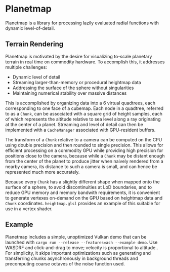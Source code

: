 # Planetmap

Planetmap is a library for processing lazily evaluated radial
functions with dynamic level-of-detail.

## Terrain Rendering

Planetmap is motivated by the desire for visualizing to-scale
planetary terrain in real time on commodity hardware. To accomplish
this, it addresses multiple challenges:

- Dynamic level of detail
- Streaming larger-than-memory or procedural heightmap data
- Addressing the surface of the sphere without singularities
- Maintaining numerical stability over massive distances

This is accomplished by organizing data into a 6 virtual quadtrees,
each corresponding to one face of a cubemap. Each node in a quadtree,
referred to as a `Chunk`, can be associated with a square grid of
height samples, each of which represents the altitude relative to sea
level along a ray originating at the center of a planet. Streaming and
level of detail can then be implemented with a `CacheManager`
associated with GPU-resident buffers.

The transform of a `Chunk` relative to a camera can be computed on the
CPU using double precision and then rounded to single precision. This
allows for efficient processing on a commodity GPU while providing
high precision for positions close to the camera, because while a
`Chunk` may be distant enough from the center of the planet to produce
jitter when naively rendered from a nearby camera, its distance to
such a camera is small, and can hence be represented much more
accurately.

Because every `Chunk` has a slightly different shape when mapped onto
the surface of a sphere, to avoid discontinuities at LoD boundaries,
and to reduce GPU memory and memory bandwith requirements, it is
convenient to generate vertexes on-demand on the GPU based on
heightmap data and `Chunk` coordinates. `heightmap.glsl` provides an
example of this suitable for use in a vertex shader.

## Example

Planetmap includes a simple, unoptimized Vulkan demo that can be
launched with `cargo run --release --features=ash --example demo`. Use
WASDRF and click-and-drag to move; velocity is proportional to
altitude.. For simplicity, it skips important optimizations such as
generating and transferring chunks asynchronously in background
threads and precomputing coarse octaves of the noise function used.
